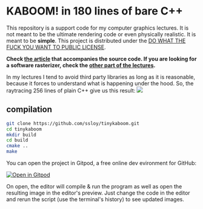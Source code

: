 # KABOOM! in 180 lines of bare C++

This repository is a support code for my computer graphics lectures. It is not meant to be the ultimate rendering code or even physically realistic. It is meant to be **simple**. This project is distributed under the [DO WHAT THE FUCK YOU WANT TO PUBLIC LICENSE](https://en.wikipedia.org/wiki/WTFPL).

**Check [the article](https://github.com/ssloy/tinykaboom/wiki) that accompanies the source code.
If you are looking for a software rasterizer, check the [other part of the lectures](https://github.com/ssloy/tinyrenderer/wiki).**

In my lectures I tend to avoid third party libraries as long as it is reasonable, because it forces to understand what is happening under the hood. So, the raytracing 256 lines of plain C++ give us this result:
![](https://raw.githubusercontent.com/ssloy/tinykaboom/master/out.jpg)

## compilation
```sh
git clone https://github.com/ssloy/tinykaboom.git
cd tinykaboom
mkdir build
cd build
cmake ..
make
```


You can open the project in Gitpod, a free online dev evironment for GitHub:

[![Open in Gitpod](https://gitpod.io/button/open-in-gitpod.svg)](https://gitpod.io/#https://github.com/ssloy/tinykaboom)

On open, the editor will compile & run the program as well as open the resulting image in the editor's preview.
Just change the code in the editor and rerun the script (use the terminal's history) to see updated images.
